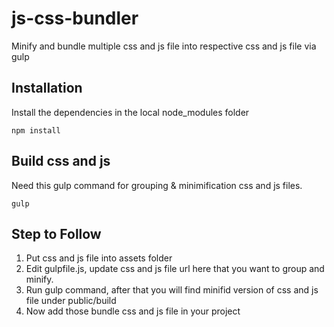 # js-css-bundler
Minify and bundle multiple css and js file into respective css and js file via gulp

Installation
-----------
Install the dependencies in the local node_modules folder
```
npm install
```

Build css and js
------------------
Need this gulp command for grouping & minimification css and js files.
```
gulp
```

Step to Follow
-----------
1. Put css and js file into assets folder
2. Edit gulpfile.js, update css and js file url here that you want to group and minify.
3. Run gulp command, after that you will find minifid version of css and js file under public/build
4. Now add those bundle css and js file in your project

```

